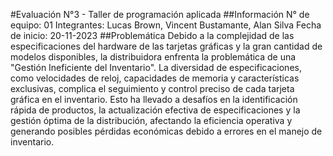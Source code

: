 #Evaluación N°3 - Taller de programación aplicada
##Información
N° de equipo: 01
Integrantes: Lucas Brown, Vincent Bustamante, Alan Silva
Fecha de inicio: 20-11-2023
##Problemática
Debido a la complejidad de las especificaciones del hardware de las tarjetas gráficas y la gran cantidad de modelos disponibles, la distribuidora enfrenta la problemática de una "Gestión Ineficiente del Inventario". La diversidad de especificaciones, como velocidades de reloj, capacidades de memoria y características exclusivas, complica el seguimiento y control preciso de cada tarjeta gráfica en el inventario. Esto ha llevado a desafíos en la identificación rápida de productos, la actualización efectiva de especificaciones y la gestión óptima de la distribución, afectando la eficiencia operativa y generando posibles pérdidas económicas debido a errores en el manejo de inventario.
